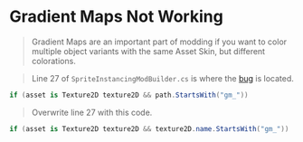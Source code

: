 ﻿# Gradient Maps Not Working

> Gradient Maps are an important part of modding if you want to color multiple object variants with the same Asset Skin, but different colorations.

<!-- tabs:start -->

<!-- tab:Bug -->

> Line 27 of `SpriteInstancingModBuilder.cs` is where the [bug](https://github.com/Pugstorm/CoreKeeperModSDK/blob/main/Assets/ModSDK/SDK/Editor/SpriteInstancingModBuilder.cs#L27) is located.
```cs
if (asset is Texture2D texture2D && path.StartsWith("gm_"))
```

<!-- tab:Fix -->

> Overwrite line 27 with this code.

```cs
if (asset is Texture2D texture2D && texture2D.name.StartsWith("gm_"))
```
<!-- tabs:end -->
